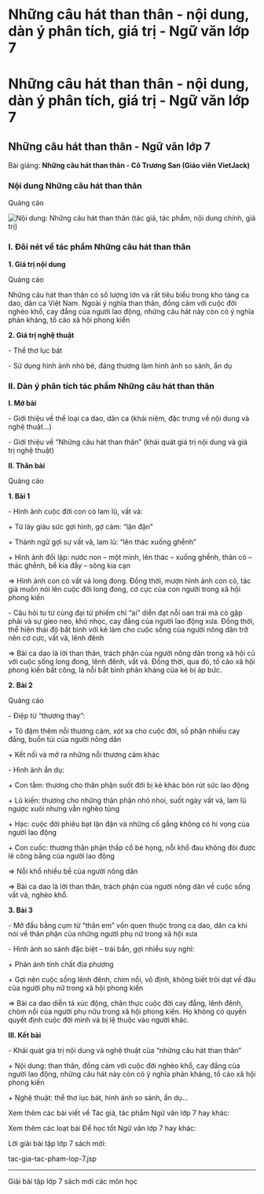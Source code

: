 # Những câu hát than thân - nội dung, dàn ý phân tích, giá trị - Ngữ văn lớp 7

# Những câu hát than thân - nội dung, dàn ý phân tích, giá trị - Ngữ văn lớp 7

## Những câu hát than thân - Ngữ văn lớp 7

Bài giảng: **Những câu hát than thân - Cô Trương San (Giáo viên VietJack)**

### Nội dung Những câu hát than thân

Quảng cáo

![Nội dung: Những câu hát than thân \(tác giả, tác phẩm, nội dung chính, giá trị\)](https://vietjack.com/ngu-van-7/images/nhung-cau-hat-than-than.PNG)

### I. Đôi nét về tác phẩm Những câu hát than thân

**1\. Giá trị nội dung**

Quảng cáo

Những câu hát than thân có số lượng lớn và rất tiêu biểu trong kho tàng ca dao, dân ca Việt Nam. Ngoài ý nghĩa than thân, đồng cảm với cuộc đời nghèo khổ, cay đắng của người lao động, những câu hát này còn có ý nghĩa phản kháng, tố cáo xã hội phong kiến 

**2\. Giá trị nghệ thuật**

\- Thể thơ lục bát 

\- Sử dụng hình ảnh nhỏ bé, đáng thương làm hình ảnh so sánh, ẩn dụ 

### II. Dàn ý phân tích tác phẩm Những câu hát than thân

**I. Mở bài**

\- Giới thiệu về thể loại ca dao, dân ca (khái niệm, đặc trưng về nội dung và nghệ thuật…) 

\- Giới thiệu về “Những câu hát than thân” (khái quát giá trị nội dung và giá trị nghệ thuật) 

**II. Thân bài**

Quảng cáo

**1\. Bài 1**

\- Hình ảnh cuộc đời con cò lam lũ, vất vả: 

\+ Từ láy giàu sức gợi hình, gợ cảm: “lận đận” 

\+ Thành ngữ gợi sự vất vả, lam lũ: “lên thác xuống ghềnh” 

\+ Hình ảnh đối lập: nước non – một mình, lên thác – xuống ghềnh, thân cò – thác ghềnh, bể kia đầy – sông kia cạn 

⇒ Hình ảnh con cò vất vả long đong. Đồng thời, mượn hình ảnh con cò, tác giả muốn nói lên cuộc đời long đong, cơ cực của con người trong xã hội phong kiến 

\- Câu hỏi tu từ cùng đại từ phiếm chỉ “ai” diễn đạt nỗi oan trái mà cò gặp phải và sự gieo neo, khó nhọc, cay đắng của người lao động xưa. Đồng thời, thể hiện thái độ bất bình với kẻ làm cho cuộc sống của người nông dân trở nên cơ cực, vất vả, lênh đênh 

⇒ Bài ca dao là lời than thân, trách phận của người nông dân trong xã hội cũ với cuộc sống long đong, lênh đênh, vất vả. Đồng thời, qua đó, tố cáo xã hội phong kiến bất công, là nỗi bất bình phản kháng của kẻ bị áp bức. 

**2\. Bài 2**

Quảng cáo

\- Điệp từ “thương thay”: 

\+ Tô đậm thêm nỗi thương cảm, xót xa cho cuộc đời, số phận nhiều cay đắng, buồn tủi của người nông dân 

\+ Kết nối và mở ra những nỗi thương cảm khác 

\- Hình ảnh ẩn dụ: 

\+ Con tằm: thương cho thân phận suốt đời bị kẻ khác bòn rút sức lao động 

\+ Lũ kiến: thương cho những thân phận nhỏ nhoi, suốt ngày vất vả, lam lũ ngược xuôi nhưng vẫn nghèo túng 

\+ Hạc: cuộc đời phiêu bạt lận đận và những cố gắng không có hi vọng của người lao động 

\+ Con cuốc: thương thân phận thấp cổ bé họng, nỗi khổ đau không đòi được lẽ công bằng của người lao động 

⇒ Nỗi khổ nhiều bề của người nông dân 

⇒ Bài ca dao là lời than thân, trách phận của người nông dân về cuộc sống vất vả, nghèo khổ. 

**3\. Bài 3**

\- Mở đầu bằng cụm từ “thân em” vốn quen thuộc trong ca dao, dân ca khi nói về thân phận của những người phụ nữ trong xã hội xưa 

\- Hình ảnh so sánh đặc biệt – trái bần, gợi nhiều suy nghĩ: 

\+ Phản ánh tính chất địa phương 

\+ Gợi nên cuộc sống lênh đênh, chìm nổi, vô định, không biết trôi dạt về đâu của người phụ nữ trong xã hội phong kiến 

⇒ Bài ca dao diễn tả xúc động, chân thực cuộc đời cay đắng, lênh đênh, chòm nổi của người phụ nữu trong xã hội phong kiến. Họ không có quyến quyết định cuộc đời mình và bị lệ thuộc vào người khác. 

**III. Kết bài**

\- Khái quát giá trị nội dung và nghệ thuật của “những câu hát than thân” 

\+ Nội dung: than thân, đồng cảm với cuộc đời nghèo khổ, cay đắng của người lao động, những câu hát này còn có ý nghĩa phản kháng, tố cáo xã hội phong kiến 

\+ Nghệ thuật: thể thơ lục bát, hình ảnh so sánh, ẩn dụ… 

Xem thêm các bài viết về Tác giả, tác phẩm Ngữ văn lớp 7 hay khác:

Xem thêm các loạt bài Để học tốt Ngữ văn lớp 7 hay khác:

Lời giải bài tập lớp 7 sách mới:

tac-gia-tac-pham-lop-7.jsp

* * *

Giải bài tập lớp 7 sách mới các môn học
